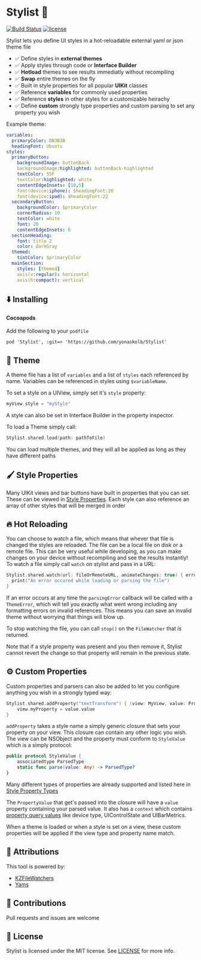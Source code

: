 #  Stylist 🎨

[![Build Status](https://img.shields.io/circleci/project/github/yonaskolb/Stylist.svg?style=for-the-badge)](https://circleci.com/gh/yonaskolb/Stylist)
[![license](https://img.shields.io/github/license/yonaskolb/Stylist.svg?style=for-the-badge)](https://github.com/yonaskolb/Stylist/blob/master/LICENSE)

Stylist lets you define UI styles in a hot-reloadable external yaml or json theme file

- ✅ Define styles in **external themes**
- ✅ Apply styles through code or **Interface Builder**
- ✅ **Hotload** themes to see results immediatly without recompiling
- ✅ **Swap** entire themes on the fly
- ✅ Built in style properties for all popular **UIKit** classes
- ✅ Reference **variables** for commonly used properties
- ✅ Reference **styles** in other styles for a customizable heirachy
- ✅ Define **custom** strongly type properties and custom parsing to set any property you wish

Example theme:

```yaml
variables:
  primaryColor: DB3B3B
  headingFont: Ubuntu
styles:
  primaryButton:
    backgroundImage: buttonBack
    backgroundImage:highlighted: buttonBack-highlighted
    textColor: 55F
    textColor:highlighted: white
    contentEdgeInsets: [10,5]
    font(device:iphone): $headingFont:16
    font(device:ipad): $headingFont:22
  secondaryButton:
    backgroundColor: $primaryColor
    cornerRadius: 10
    textColor: white
    font: 20
    contentEdgeInsets: 6
  sectionHeading:
    font: title 2
    color: darkGray
  themed:
    tintColor: $primaryColor
  mainSection:
    styles: [themed]
    axis(v:regular): horizontal
    axis(h:compact): vertical
```

## ⬇️ Installing

#### Cocoapods
Add the following to your `podfile`

```
pod 'Stylist', :git=> 'https://github.com/yonaskolb/Stylist'
```

## 🎨 Theme
A theme file has a list of `variables` and a list of `styles` each referenced by name.
Variables can be referenced in styles using `$variableName`.

To set a style on a UIView, simply set it's `style` property:

```swift
myView.style = "myStyle"
```
A style can also be set in Interface Builder in the property inspector.


To load a Theme simply call:

```swift
Stylist.shared.load(path: pathToFile)
```

You can load multiple themes, and they will all be applied as long as they have different paths

## 🖌 Style Properties
Many UIKit views and bar buttons have built in properties that you can set. These can be viewed in [Style Properties](Docs/StyleProperties.MD).
Each style can also reference an array of other styles that will be merged in order

## 🔥 Hot Reloading
You can choose to watch a file, which means that whever that file is changed the styles are reloaded. The file can be a local file on disk or a remote file.
This can be very useful while developing, as you can make changes on your device without recompiling and see the results instantly! To watch a file simply call `watch` on stylist and pass in a URL:

```swift
Stylist.shared.watch(url: fileOrRemoteURL, animateChanges: true) { error in
  print("An error occured while loading or parsing the file")
}
```
If an error occurs at any time the `parsingError` callback will be called with a `ThemeError`, which will tell you exactly what went wrong including any formatting errors on invalid references. This means you can save an invalid theme without worrying that things will blow up.

To stop watching the file, you can call `stop()` on the `FileWatcher` that is returned.

Note that if a style property was present and you then remove it, Stylist cannot revert the change so that property will remain in the previous state.

## ⚙️ Custom Properties
Custom properties and parsers can also be added to let you configure anything you wish in a strongly typed way:

```swift
Stylist.shared.addProperty("textTransform") { (view: MyView, value: PropertyValue<MyProperty>) in
    view.myProperty = value.value
}
```
`addProperty` takes a style name a simply generic closure that sets your property on your view. This closure can contain any other logic you wish. The view can be NSObject and the property must conform to `StyleValue` which is a simply protocol:

```swift
public protocol StyleValue {
    associatedtype ParsedType
    static func parse(value: Any) -> ParsedType?
}
```

Many different types of properties are already supported and listed here in [Style Property Types](Docs/StyleProperties.MD#types)

The `PropertyValue` that get's passed into the closure will have a `value` property containing your parsed value. It also has a `context` which contains [property query values](Docs/StyleProperties.MD#queries) like device type,  UIControlState and UIBarMetrics.

When a theme is loaded or when a style is set on a view, these custom properties will be applied if the view type and property name match.

## 👥 Attributions

This tool is powered by:

- [KZFileWatchers](https://github.com/krzysztofzablocki/KZFileWatchers)
- [Yams](https://github.com/jpsim/Yams)

## 👤 Contributions
Pull requests and issues are welcome

## 📄 License

Stylist is licensed under the MIT license. See [LICENSE](LICENSE) for more info.
